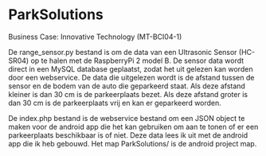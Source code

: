 # ParkSolutions
Business Case: Innovative Technology (MT-BCI04-1)

De range_sensor.py bestand is om de data van een Ultrasonic Sensor (HC-SR04) op te halen met de RaspberryPi 2 model B. De sensor data wordt direct in een MySQL database geplaatst, zodat het uit gelezen kan worden door een webservice. De data die uitgelezen wordt is de afstand tussen de sensor en de bodem van de auto die geparkeerd staat. Als deze afstand kleiner is dan 30 cm is de parkeerplaats bezet. Als deze afstand groter is dan 30 cm is de parkeerplaats vrij en kan er geparkeerd worden. 

De index.php bestand is de webservice bestand om een JSON object te maken voor de android app die het kan gebruiken om aan te tonen of er een parkeerplaats beschikbaar is of niet. Deze data lees ik uit met de android app die ik heb gebouwd. Het map ParkSolutions/ is de android project map. 

